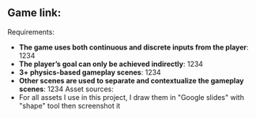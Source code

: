 Game link:
-  
Requirements:
- **The game uses both continuous and discrete inputs from the player**: 1234
- **The player’s goal can only be achieved indirectly**: 1234
- **3+ physics-based gameplay scenes**: 1234
- **Other scenes are used to separate and contextualize the gameplay scenes**: 1234
Asset sources:
- For all assets I use in this project, I draw them in "Google slides" with "shape" tool then screenshot it